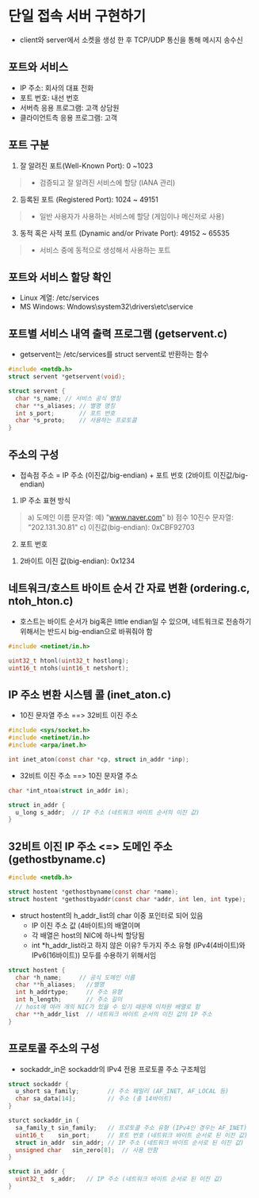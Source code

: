 # 단일 접속 서버 구현하기
* client와 server에서 소켓을 생성 한 후 TCP/UDP 통신을 통해 메시지 송수신

## 포트와 서비스 
* IP 주소: 회사의 대표 전화
* 포트 번호: 내선 번호
* 서버측 응용 프로그램: 고객 상담원
* 클라이언트측 응용 프로그램: 고객

## 포트 구분
1. 잘 알려진 포트(Well-Known Port): 0 ~1023
> - 검증되고 잘 알려진 서비스에 할당 (IANA 관리)
2. 등록된 포트 (Registered Port): 1024 ~ 49151 
> - 일반 사용자가 사용하는 서비스에 할당 (게임이나 메신저로 사용)
3. 동적 혹은 사적 포트 (Dynamic and/or Private Port): 49152 ~ 65535
> - 서비스 중에 동적으로 생성해서 사용하는 포트

## 포트와 서비스 할당 확인
* Linux 계열: /etc/services
* MS Windows: Wndows\system32\drivers\etc\service

## 포트별 서비스 내역 출력 프로그램 (getservent.c)
* getservent는 /etc/services를 struct servent로 반환하는 함수
``` c
#include <netdb.h>
struct servent *getservent(void);
```
``` c
struct servent {
  char *s_name; // 서비스 공식 명칭
  char **s_aliases; // 별명 명칭
  int s_port;       // 포트 번호
  char *s_proto;    // 사용하는 프로토콜
}
```

## 주소의 구성
* 접속점 주소 = IP 주소 (이진값/big-endian) + 포트 번호 (2바이트 이진값/big-endian)
1. IP 주소 표현 방식
> a) 도메인 이름 문자열: 예) "www.naver.com"
> b) 점수 10진수 문자열: "202.131.30.81"
> c) 이진값(big-endian): 0xCBF92703
2. 포트 번호
  1) 2바이트 이진 값(big-endian): 0x1234

## 네트워크/호스트 바이트 순서 간 자료 변환 (ordering.c, ntoh_hton.c)
* 호스트는 바이트 순서가 big혹은 little endian일 수 있으며, 네트워크로 전송하기 위해서는 반드시 big-endian으로 바꿔줘야 함
``` c
#include <netinet/in.h>

uint32_t htonl(uint32_t hostlong);
uint16_t ntohs(uint16_t netshort);

```

## IP 주소 변환 시스템 콜 (inet_aton.c)
* 10진 문자열 주소 ==> 32비트 이진 주소
``` c
#include <sys/socket.h>
#include <netinet/in.h>
#include <arpa/inet.h>

int inet_aton(const char *cp, struct in_addr *inp);
```

* 32비트 이진 주소 ==> 10진 문자열 주소  
``` c
char *int_ntoa(struct in_addr in);

struct in_addr {
  u_long s_addr;  // IP 주소 (네트워크 바이트 순서의 이진 값)
}
```

## 32비트 이진 IP 주소 <=> 도메인 주소 (gethostbyname.c)
``` c
#include <netdb.h>

struct hostent *gethostbyname(const char *name);
struct hostent *gethostbyaddr(const char *addr, int len, int type);
```

* struct hostent의 h_addr_list의 char 이중 포인터로 되어 있음
  - IP 이진 주소 값 (4바이트)의 배열이며
  - 각 배열은 host의 NIC에 하나씩 할당됨
  - int *h_addr_list라고 하지 않은 이유? 두가지 주소 유형 (IPv4(4바이트)와 IPv6(16바이트)) 모두를 수용하기 위해서임

``` c
struct hostent {
  char *h_name;     // 공식 도메인 이름
  char **h_aliases;   //별명 
  int h_addrtype;     // 주소 유형
  int h_length;       // 주소 길이
  // host에 여러 개의 NIC가 있을 수 있기 때문에 이차원 배열로 함
  char **h_addr_list  // 네트워크 바이트 순서의 이진 값의 IP 주소
}
```

## 프로토콜 주소의 구성
* sockaddr_in은 sockaddr의 IPv4 전용 프로토콜 주소 구조체임
``` c
struct sockaddr {
  u_short sa_family;        // 주소 패밀리 (AF_INET, AF_LOCAL 등)
  char sa_data[14];         // 주소 (총 14바이트)
}
```
``` c
sturct sockaddr_in {
  sa_family_t sin_family;   // 프로토콜 주소 유형 (IPv4인 경우는 AF_INET)
  uint16_t    sin_port;     // 포트 번호 (네트워크 바이트 순서로 된 이진 값)
  struct in_addr  sin_addr; // IP 주소 (네트워크 바이트 순서로 된 이진 값)
  unsigned char   sin_zero[8];  // 사용 안함
}

struct in_addr {
  uint32_t  s_addr;   // IP 주소 (네트워크 바이트 순서로 된 이진 값)
}
```